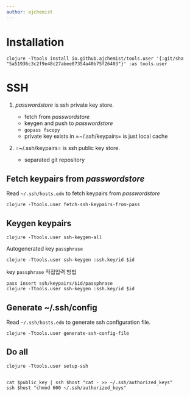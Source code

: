```yaml
---
author: ajchemist
---
```



# Installation


``` shell
clojure -Ttools install io.github.ajchemist/tools.user '{:git/sha "5a51936c3c2f9e48c27abee87354a40b75f26403"}' :as tools.user
```


# SSH


1. *passwordstore* is ssh private key store.
   - fetch from *passwordstore*
   - keygen and push to *passwordstore*
   - `gopass fscopy`
   - private key exists in =~/.ssh/keypairs= is just local cache


2. =~/.ssh/keypairs= is ssh public key store.
   - separated git repository


## Fetch keypairs from *passwordstore*


Read `~/.ssh/hosts.edn` to fetch keypairs from *passwordstore*


``` shell
clojure -Ttools.user fetch-ssh-keypairs-from-pass
```


## Keygen keypairs


``` shell
clojure -Ttools.user ssh-keygen-all
```


Autogenerated key `passphrase`


``` shell
clojure -Ttools.user ssh-keygen :ssh.key/id $id
```


key `passphrase` 직접입력 방법


``` shell
pass insert ssh/keypairs/$id/passphrase
clojure -Ttools.user ssh-keygen :ssh.key/id $id
```



## Generate ~/.ssh/config


Read `~/.ssh/hosts.edn` to generate ssh configuration file.


``` shell
clojure -Ttools.user generate-ssh-config-file
```


## Do all


``` shell
clojure -Ttools.user setup-ssh
```


##


``` shell
cat $public_key | ssh $host "cat - >> ~/.ssh/authorized_keys"
ssh $host "chmod 600 ~/.ssh/authorized_keys"
```
